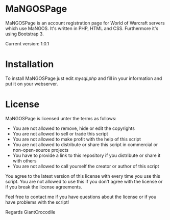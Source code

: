 MaNGOSPage
==========

MaNGOSPage is an account registration page for World of Warcraft servers which use MaNGOS. It's written in PHP, HTML and CSS. Furthermore it's using Bootstrap 3.

Current version: 1.0.1

Installation
============

To install MaNGOSPage just edit *mysql.php* and fill in your information and put
it on your webserver.

License
==========

MaNGOSPage is licensed unter the terms as follows:
- You are not allowed to remove, hide or edit the copyrights
- You are not allowed to sell or trade this script
- You are not allowed to make profit with the help of this script
- You are not allowed to distribute or share this script in commercial or non-open-source projects
- You have to provide a link to this repository if you distribute or share it with others
- You are not allowed to call yourself the creator or author of this script


You agree to the latest version of this license with every time you use this script. You are not allowed to use this if you don't agree with the license or if you break the license agreements.

Feel free to contact me if you have questions about the license or if you have problems with the script!

Regards
GiantCrocodile
